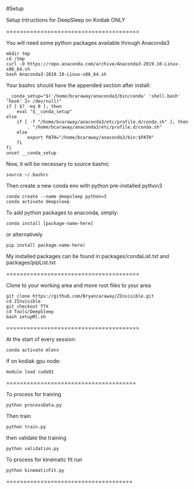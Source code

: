 #Setup

Setup Intructions for DeepSleep on Kodiak ONLY
 
=======================================

You will need some python packages available through Anaconda3

```
mkdir tmp
cd /tmp
curl -O https://repo.anaconda.com/archive/Anaconda3-2019.10-Linux-x86_64.sh
bash Anaconda3-2019.10-Linux-x86_64.sh
```

Your bashrc should have the appended section after install:

```
__conda_setup="$('/home/bcaraway/anaconda3/bin/conda' 'shell.bash' 'hook' 2> /dev/null)"
if [ $? -eq 0 ]; then
    eval "$__conda_setup"
else
    if [ -f "/home/bcaraway/anaconda3/etc/profile.d/conda.sh" ]; then
        . "/home/bcaraway/anaconda3/etc/profile.d/conda.sh"
    else
        export PATH="/home/bcaraway/anaconda3/bin:$PATH"
    fi
fi
unset __conda_setup
```

Now, it will be necessary to source bashrc

```
source ~/.bashrc
```

Then create a new conda env with python pre-installed python3

```
conda create --name deepsleep python=3
conda activate deepsleep
```

To add python packages to anaconda, simply:

```
conda install [package-name-here]
```

or alternatively

```
pip install package-name-here)
```

My installed packages can be found in packages/condaList.txt and packages/pipList.txt

=======================================

Clone to your working area and move root files to your area

```
git clone https://github.com/Bryancaraway/ZInvisible.git
cd ZInvisible
git checkout TTX
cd Tools/DeepSleep
bash setupMl.sh
```

=======================================

At the start of every session:

```
conda activate mlenv
```
If on kodiak gpu node:
```
module load cuda91
```

======================================

To process for training

```
python processData.py
```
Then train

```
python train.py
```
then validate the training

```
python validation.py
```

To process for kinematic fit run

```
python kinematicFit.py
```

=====================================